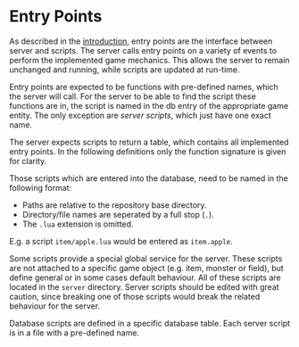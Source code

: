 # Entry Points

As described in the [introduction](#introduction), entry points are the interface between server and scripts. The server
calls entry points on a variety of events to perform the implemented game mechanics. This allows the server to remain
unchanged and running, while scripts are updated at run-time.

Entry points are expected to be functions with pre-defined names, which the server will call. For the server to be able
to find the script these functions are in, the script is named in the db entry of the appropriate game entity. The only
exception are _server scripts_, which just have one exact name.

The server expects scripts to return a table, which contains all implemented entry points. In the following definitions
only the function signature is given for clarity.

Those scripts which are entered into the database, need to be named in the following format:

* Paths are relative to the repository base directory.
* Directory/file names are seperated by a full stop (`.`).
* The `.lua` extension is omitted.

E.g. a script `item/apple.lua` would be entered as `item.apple`.

Some scripts provide a special global service for the server. These scripts are not attached to a specific game object
(e.g. item, monster or field), but define general or in some cases default behaviour. All of these scripts are located
in the `server` directory. Server scripts should be edited with great caution, since breaking one of those scripts would
break the related behaviour for the server.

<aside class="info">
Database scripts are defined in a specific database table. Each server script is in a file with a pre-defined name.
</aside>